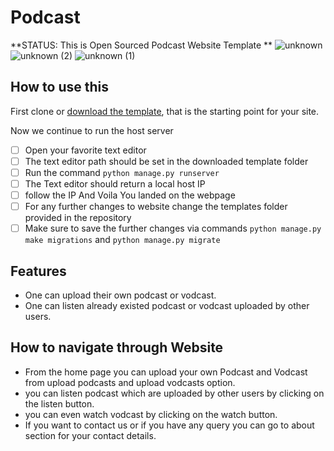 # Podcast

**STATUS: This is Open Sourced Podcast Website Template **
![unknown](https://user-images.githubusercontent.com/79148315/123927675-b5a3a300-d9aa-11eb-9f7b-89b5003111a2.png)
![unknown (2)](https://user-images.githubusercontent.com/79148315/123927915-f4d1f400-d9aa-11eb-8286-2793a56d8e6e.png)
![unknown (1)](https://user-images.githubusercontent.com/79148315/123927841-dec43380-d9aa-11eb-8005-88c0021b4b25.png)


## How to use this

First clone or [download the template](git@github.com:harshp77/Internship-Website-.git), that is the starting point for your site.

Now we continue to run the host server

 - [ ] Open your favorite text editor 
 - [ ] The text editor path should be set in the downloaded template folder
 - [ ] Run the command ``` python manage.py runserver ```
 - [ ] The Text editor should return a local host IP
 - [ ] follow the IP And Voila You landed on the webpage
 - [ ] For any further changes to website change the templates folder provided in the repository
 - [ ] Make sure to save the further changes via commands ``` python manage.py make migrations ``` and ``` python manage.py migrate ```
  
## Features
- One can upload their own podcast or vodcast.
- One can listen already existed podcast or vodcast uploaded by other users.


## How to navigate through Website
- From the home page you can upload your own Podcast and Vodcast from upload podcasts and upload vodcasts option.
- you can listen podcast which are uploaded by other users by clicking on the listen button.
- you can even watch vodcast by clicking on the watch button.
- If you want to contact us or if you have any query you can go to about section for your contact details. 
